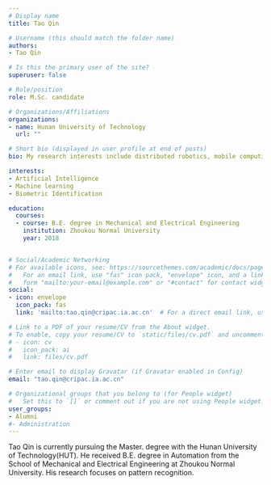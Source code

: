 ```yaml
---
# Display name
title: Tao Qin

# Username (this should match the folder name)
authors:
- Tao Qin

# Is this the primary user of the site?
superuser: false

# Role/position
role: M.Sc. candidate

# Organizations/Affiliations
organizations:
- name: Hunan University of Technology
  url: ""

# Short bio (displayed in user profile at end of posts)
bio: My research interests include distributed robotics, mobile computing and programmable matter.

interests:
- Artificial Intelligence
- Machine learning
- Biometric Identification

education:
  courses:
  - course: B.E. degree in Mechanical and Electrical Engineering
    institution: Zhoukou Normal University
    year: 2018 


# Social/Academic Networking
# For available icons, see: https://sourcethemes.com/academic/docs/page-builder/#icons
#   For an email link, use "fas" icon pack, "envelope" icon, and a link in the
#   form "mailto:your-email@example.com" or "#contact" for contact widget.
social:
- icon: envelope
  icon_pack: fas
  link: 'mailto:tao.qin@cripac.ia.ac.cn'  # For a direct email link, use "mailto:test@example.org".

# Link to a PDF of your resume/CV from the About widget.
# To enable, copy your resume/CV to `static/files/cv.pdf` and uncomment the lines below.
# - icon: cv
#   icon_pack: ai
#   link: files/cv.pdf

# Enter email to display Gravatar (if Gravatar enabled in Config)
email: "tao.qin@cripac.ia.ac.cn"

# Organizational groups that you belong to (for People widget)
#   Set this to `[]` or comment out if you are not using People widget.
user_groups:
- Alumni
#- Administration
---
```

Tao Qin is currently pursuing the Master. degree with the Hunan University of Technology(HUT). He received B.E. degree in Automation from the School of Mechanical and Electrical Engineering at Zhoukou Normal University. His research focuses on pattern recognition.